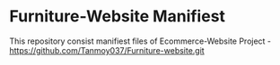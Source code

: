 # Furniture-Website Manifiest
This repository consist manifiest files of  Ecommerce-Website Project - https://github.com/Tanmoy037/Furniture-website.git
